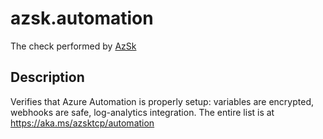# azsk.automation

The check performed by [AzSk](https://azsk.azurewebsites.net/)

## Description

Verifies that Azure Automation is properly setup: variables are encrypted, webhooks are safe, log-analytics integration. The entire list is at https://aka.ms/azsktcp/automation
